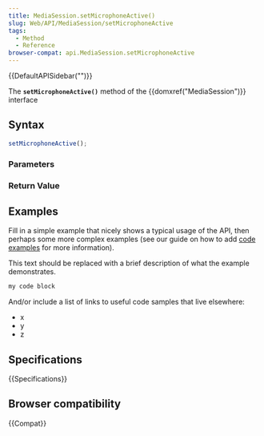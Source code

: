 ```yaml
---
title: MediaSession.setMicrophoneActive()
slug: Web/API/MediaSession/setMicrophoneActive
tags:
  - Method
  - Reference
browser-compat: api.MediaSession.setMicrophoneActive
---
```

{{DefaultAPISidebar("")}}

The **`setMicrophoneActive()`** method of the {{domxref("MediaSession")}} interface 

## Syntax

```js
setMicrophoneActive();
```

### Parameters



### Return Value



## Examples

Fill in a simple example that nicely shows a typical usage of the API, then perhaps some more complex examples (see our guide on how to add [code examples](/en-US/docs/MDN/Contribute/Structures/Code_examples) for more information).

This text should be replaced with a brief description of what the example demonstrates.

```js
my code block
```

And/or include a list of links to useful code samples that live elsewhere:

*   x
*   y
*   z

## Specifications

{{Specifications}}

## Browser compatibility

{{Compat}}

